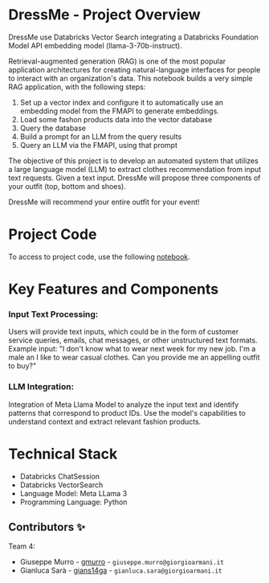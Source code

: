 
# DressMe - Project Overview

DressMe use Databricks Vector Search integrating a Databricks Foundation Model API embedding model (llama-3-70b-instruct).

Retrieval-augmented generation (RAG) is one of the most popular application architectures for creating natural-language interfaces for people to interact with an organization's data. This notebook builds a very simple RAG application, with the following steps:

1. Set up a vector index and configure it to automatically use an embedding model from the FMAPI to generate embeddings.
2. Load some fashon products data into the vector database
3. Query the database 
4. Build a prompt for an LLM from the query results 
5. Query an LLM via the FMAPI, using that prompt

The objective of this project is to develop an automated system that utilizes a large language model (LLM) to extract clothes recommendation from input text requests.
Given a text input.
DressMe will propose three components of your outfit (top, bottom and shoes).

DressMe will recommend your entire outfit for your event!

# Project Code 

To access to project code, use the following [notebook](https://github.com/gmurro/dais24-hackaton/blob/main/notebooks/dressme-luxury-fashion-rag.ipynb).

# Key Features and Components

### Input Text Processing:

Users will provide text inputs, which could be in the form of customer service queries, emails, chat messages, or other unstructured text formats.
Example input: "I don't know what to wear next week for my new job. I'm a male an I like to wear casual clothes. Can you provide me an appelling outfit to buy?"

### LLM Integration:

Integration of Meta Llama Model to analyze the input text and identify patterns that correspond to product IDs.
Use the model's capabilities to understand context and extract relevant fashion products.

# Technical Stack
- Databricks ChatSession
- Databricks VectorSearch
- Language Model: Meta LLama 3
- Programming Language: Python

## Contributors ✨

Team 4:

- Giuseppe Murro - [gmurro](https://github.com/gmurro) - `giuseppe.murro@giorgioarmani.it`
- Gianluca Sarà - [gians14ga](https://github.com/gians14ga) - `gianluca.sara@giorgioarmani.it`
